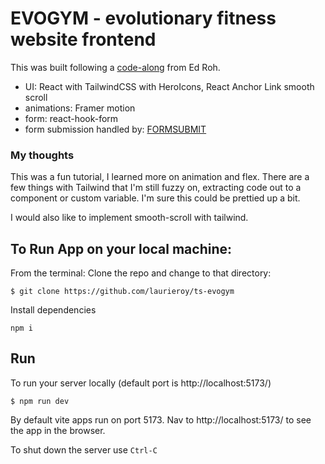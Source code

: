 # EVOGYM - evolutionary fitness website frontend

This was built following a [code-along](https://www.youtube.com/watch?v=I2NNxr3WPDo) from Ed Roh.

- UI: React with TailwindCSS with HeroIcons, React Anchor Link smooth scroll
- animations: Framer motion
- form: react-hook-form 
- form submission handled by: [FORMSUBMIT](formsubmit.co)

### My thoughts
This was a fun tutorial, I learned more on animation and flex. There are a few things with Tailwind that I'm still fuzzy on, extracting code out to a component or custom variable. I'm sure this could be prettied up a bit. 

I would also like to implement smooth-scroll with tailwind.

## To Run App on your local machine:

From the terminal: Clone the repo and change to that directory:
```
$ git clone https://github.com/laurieroy/ts-evogym
```

Install dependencies
```
npm i
```

## Run
To run your server locally (default port is http://localhost:5173/)
```
$ npm run dev
```

By default vite apps run on port 5173. Nav to http://localhost:5173/ to see the app in the browser.

To shut down the server use `Ctrl-C`
